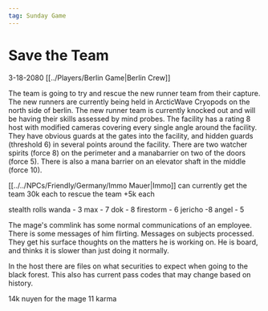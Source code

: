 ```yaml
---
tag: Sunday Game
---
```

# Save the Team
3-18-2080
[[../Players/Berlin Game|Berlin Crew]]

The team is going to try and rescue the new runner team from their capture. The new runners are currently being held in ArcticWave Cryopods on the north side of berlin. The new runner team is currently knocked out and will be having their skills assessed by mind probes. The facility has a rating 8 host with modified cameras covering every single angle around the facility. They have obvious guards at the gates into the facility, and hidden guards (threshold 6) in several points around the facility. There are two watcher spirits (force 8) on the perimeter and a manabarrier on two of the doors (force 5). There is also a mana barrier on an elevator shaft in the middle (force 10).

[[../../NPCs/Friendly/Germany/Immo Mauer|Immo]] can currently get the team 30k each to rescue the team
+5k each

stealth rolls
wanda - 3
max - 7
dok - 8
firestorm - 6
jericho -8
angel - 5

The mage's commlink has some normal communications of an employee. There is some messages of him flirting. Messages on subjects processed. They get his surface thoughts on the matters he is working on. He is board, and thinks it is slower than just doing it normally. 

In the host there are files on what securities to expect when going to the black forest. This also has current pass codes that may change based on history.

14k nuyen for the mage
11 karma